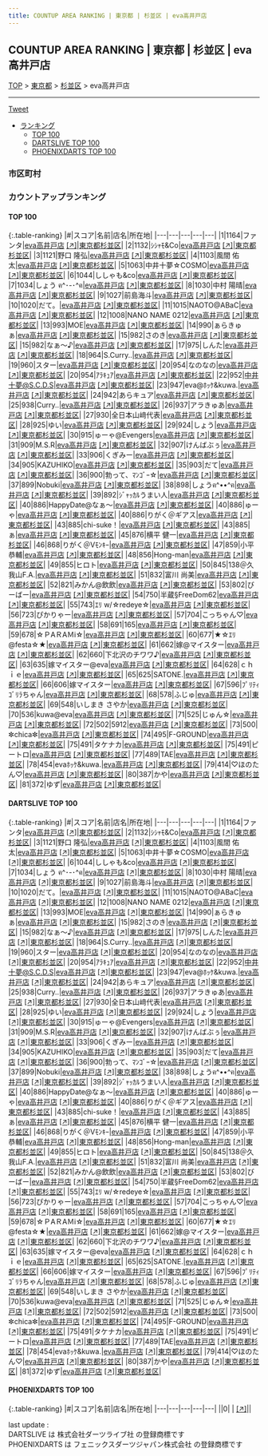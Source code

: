 ```yaml
---
title: COUNTUP AREA RANKING | 東京都 | 杉並区 | eva高井戸店
---
```

## COUNTUP AREA RANKING | 東京都 | 杉並区 | eva高井戸店

[TOP](/darts/rank/) > [東京都](/darts/rank/東京都/) > [杉並区](/darts/rank/東京都/杉並区/) > eva高井戸店

___

<a href="https://twitter.com/share?ref_src=twsrc%5Etfw" data-text="COUNTUP AREA RANKING | 東京都杉並区eva高井戸店" class="twitter-share-button" data-hashtags="DARTSLIVE,PHOENIXDARTS,darts,ダーツ" data-show-count="false">Tweet</a>

* [ランキング](#カウントアップランキング)
    * [TOP 100](#top-100)
    * [DARTSLIVE TOP 100](#dartslive-top-100)
    * [PHOENIXDARTS TOP 100](#phoenixdarts-top-100)

### 市区町村

<ul>

</ul>

### カウントアップランキング

#### TOP 100



{:.table-ranking}
|#|スコア|名前|店名|所在地|
|---|---|---|---|---|
|1|1164|<span class="rank-name-dl">ファンタ</span>|<a href="/darts/rank/shops/aac472febca5d5030d9b047a20a7ba1e.html">eva高井戸店</a> <a href="https://search.dartslive.com/jp/shop/aac472febca5d5030d9b047a20a7ba1e">[↗]</a>|<a href="/darts/rank/東京都/杉並区">東京都杉並区</a>|
|2|1132|<span class="rank-name-dl">ｼｼｬﾓ&amp;Co</span>|<a href="/darts/rank/shops/aac472febca5d5030d9b047a20a7ba1e.html">eva高井戸店</a> <a href="https://search.dartslive.com/jp/shop/aac472febca5d5030d9b047a20a7ba1e">[↗]</a>|<a href="/darts/rank/東京都/杉並区">東京都杉並区</a>|
|3|1121|<span class="rank-name-dl">野口 隆弘</span>|<a href="/darts/rank/shops/aac472febca5d5030d9b047a20a7ba1e.html">eva高井戸店</a> <a href="https://search.dartslive.com/jp/shop/aac472febca5d5030d9b047a20a7ba1e">[↗]</a>|<a href="/darts/rank/東京都/杉並区">東京都杉並区</a>|
|4|1103|<span class="rank-name-dl">風間 佑太</span>|<a href="/darts/rank/shops/aac472febca5d5030d9b047a20a7ba1e.html">eva高井戸店</a> <a href="https://search.dartslive.com/jp/shop/aac472febca5d5030d9b047a20a7ba1e">[↗]</a>|<a href="/darts/rank/東京都/杉並区">東京都杉並区</a>|
|5|1063|<span class="rank-name-dl">中井十夢☆COSMO</span>|<a href="/darts/rank/shops/aac472febca5d5030d9b047a20a7ba1e.html">eva高井戸店</a> <a href="https://search.dartslive.com/jp/shop/aac472febca5d5030d9b047a20a7ba1e">[↗]</a>|<a href="/darts/rank/東京都/杉並区">東京都杉並区</a>|
|6|1044|<span class="rank-name-dl">ししゃも&amp;co</span>|<a href="/darts/rank/shops/aac472febca5d5030d9b047a20a7ba1e.html">eva高井戸店</a> <a href="https://search.dartslive.com/jp/shop/aac472febca5d5030d9b047a20a7ba1e">[↗]</a>|<a href="/darts/rank/東京都/杉並区">東京都杉並区</a>|
|7|1034|<span class="rank-name-dl">しょう ฅ^･-･^ฅ</span>|<a href="/darts/rank/shops/aac472febca5d5030d9b047a20a7ba1e.html">eva高井戸店</a> <a href="https://search.dartslive.com/jp/shop/aac472febca5d5030d9b047a20a7ba1e">[↗]</a>|<a href="/darts/rank/東京都/杉並区">東京都杉並区</a>|
|8|1030|<span class="rank-name-dl">中村 陽晴</span>|<a href="/darts/rank/shops/aac472febca5d5030d9b047a20a7ba1e.html">eva高井戸店</a> <a href="https://search.dartslive.com/jp/shop/aac472febca5d5030d9b047a20a7ba1e">[↗]</a>|<a href="/darts/rank/東京都/杉並区">東京都杉並区</a>|
|9|1027|<span class="rank-name-dl">前島海斗</span>|<a href="/darts/rank/shops/aac472febca5d5030d9b047a20a7ba1e.html">eva高井戸店</a> <a href="https://search.dartslive.com/jp/shop/aac472febca5d5030d9b047a20a7ba1e">[↗]</a>|<a href="/darts/rank/東京都/杉並区">東京都杉並区</a>|
|10|1020|<span class="rank-name-dl">だて。</span>|<a href="/darts/rank/shops/aac472febca5d5030d9b047a20a7ba1e.html">eva高井戸店</a> <a href="https://search.dartslive.com/jp/shop/aac472febca5d5030d9b047a20a7ba1e">[↗]</a>|<a href="/darts/rank/東京都/杉並区">東京都杉並区</a>|
|11|1015|<span class="rank-name-dl">NAOTO@ABaC</span>|<a href="/darts/rank/shops/aac472febca5d5030d9b047a20a7ba1e.html">eva高井戸店</a> <a href="https://search.dartslive.com/jp/shop/aac472febca5d5030d9b047a20a7ba1e">[↗]</a>|<a href="/darts/rank/東京都/杉並区">東京都杉並区</a>|
|12|1008|<span class="rank-name-dl">NANO NAME 0212</span>|<a href="/darts/rank/shops/aac472febca5d5030d9b047a20a7ba1e.html">eva高井戸店</a> <a href="https://search.dartslive.com/jp/shop/aac472febca5d5030d9b047a20a7ba1e">[↗]</a>|<a href="/darts/rank/東京都/杉並区">東京都杉並区</a>|
|13|993|<span class="rank-name-dl">MOE</span>|<a href="/darts/rank/shops/aac472febca5d5030d9b047a20a7ba1e.html">eva高井戸店</a> <a href="https://search.dartslive.com/jp/shop/aac472febca5d5030d9b047a20a7ba1e">[↗]</a>|<a href="/darts/rank/東京都/杉並区">東京都杉並区</a>|
|14|990|<span class="rank-name-dl">ぁらきゅぁ</span>|<a href="/darts/rank/shops/aac472febca5d5030d9b047a20a7ba1e.html">eva高井戸店</a> <a href="https://search.dartslive.com/jp/shop/aac472febca5d5030d9b047a20a7ba1e">[↗]</a>|<a href="/darts/rank/東京都/杉並区">東京都杉並区</a>|
|15|982|<span class="rank-name-dl">さのき</span>|<a href="/darts/rank/shops/aac472febca5d5030d9b047a20a7ba1e.html">eva高井戸店</a> <a href="https://search.dartslive.com/jp/shop/aac472febca5d5030d9b047a20a7ba1e">[↗]</a>|<a href="/darts/rank/東京都/杉並区">東京都杉並区</a>|
|15|982|<span class="rank-name-dl">なぁ〜♪</span>|<a href="/darts/rank/shops/aac472febca5d5030d9b047a20a7ba1e.html">eva高井戸店</a> <a href="https://search.dartslive.com/jp/shop/aac472febca5d5030d9b047a20a7ba1e">[↗]</a>|<a href="/darts/rank/東京都/杉並区">東京都杉並区</a>|
|17|975|<span class="rank-name-dl">しんた</span>|<a href="/darts/rank/shops/aac472febca5d5030d9b047a20a7ba1e.html">eva高井戸店</a> <a href="https://search.dartslive.com/jp/shop/aac472febca5d5030d9b047a20a7ba1e">[↗]</a>|<a href="/darts/rank/東京都/杉並区">東京都杉並区</a>|
|18|964|<span class="rank-name-dl">S.Curry..</span>|<a href="/darts/rank/shops/aac472febca5d5030d9b047a20a7ba1e.html">eva高井戸店</a> <a href="https://search.dartslive.com/jp/shop/aac472febca5d5030d9b047a20a7ba1e">[↗]</a>|<a href="/darts/rank/東京都/杉並区">東京都杉並区</a>|
|19|960|<span class="rank-name-dl">スター</span>|<a href="/darts/rank/shops/aac472febca5d5030d9b047a20a7ba1e.html">eva高井戸店</a> <a href="https://search.dartslive.com/jp/shop/aac472febca5d5030d9b047a20a7ba1e">[↗]</a>|<a href="/darts/rank/東京都/杉並区">東京都杉並区</a>|
|20|954|<span class="rank-name-dl">なのなの</span>|<a href="/darts/rank/shops/aac472febca5d5030d9b047a20a7ba1e.html">eva高井戸店</a> <a href="https://search.dartslive.com/jp/shop/aac472febca5d5030d9b047a20a7ba1e">[↗]</a>|<a href="/darts/rank/東京都/杉並区">東京都杉並区</a>|
|20|954|<span class="rank-name-dl">ｱﾗｷｭｱ</span>|<a href="/darts/rank/shops/aac472febca5d5030d9b047a20a7ba1e.html">eva高井戸店</a> <a href="https://search.dartslive.com/jp/shop/aac472febca5d5030d9b047a20a7ba1e">[↗]</a>|<a href="/darts/rank/東京都/杉並区">東京都杉並区</a>|
|22|952|<span class="rank-name-dl">中井十夢@S.C.D.S</span>|<a href="/darts/rank/shops/aac472febca5d5030d9b047a20a7ba1e.html">eva高井戸店</a> <a href="https://search.dartslive.com/jp/shop/aac472febca5d5030d9b047a20a7ba1e">[↗]</a>|<a href="/darts/rank/東京都/杉並区">東京都杉並区</a>|
|23|947|<span class="rank-name-dl">eva@ﾎｯｹ&amp;kuwa.</span>|<a href="/darts/rank/shops/aac472febca5d5030d9b047a20a7ba1e.html">eva高井戸店</a> <a href="https://search.dartslive.com/jp/shop/aac472febca5d5030d9b047a20a7ba1e">[↗]</a>|<a href="/darts/rank/東京都/杉並区">東京都杉並区</a>|
|24|942|<span class="rank-name-dl">あらキュア</span>|<a href="/darts/rank/shops/aac472febca5d5030d9b047a20a7ba1e.html">eva高井戸店</a> <a href="https://search.dartslive.com/jp/shop/aac472febca5d5030d9b047a20a7ba1e">[↗]</a>|<a href="/darts/rank/東京都/杉並区">東京都杉並区</a>|
|25|938|<span class="rank-name-dl">Curry..</span>|<a href="/darts/rank/shops/aac472febca5d5030d9b047a20a7ba1e.html">eva高井戸店</a> <a href="https://search.dartslive.com/jp/shop/aac472febca5d5030d9b047a20a7ba1e">[↗]</a>|<a href="/darts/rank/東京都/杉並区">東京都杉並区</a>|
|26|937|<span class="rank-name-dl">アラきゅあ</span>|<a href="/darts/rank/shops/aac472febca5d5030d9b047a20a7ba1e.html">eva高井戸店</a> <a href="https://search.dartslive.com/jp/shop/aac472febca5d5030d9b047a20a7ba1e">[↗]</a>|<a href="/darts/rank/東京都/杉並区">東京都杉並区</a>|
|27|930|<span class="rank-name-dl">全日本山﨑代表</span>|<a href="/darts/rank/shops/aac472febca5d5030d9b047a20a7ba1e.html">eva高井戸店</a> <a href="https://search.dartslive.com/jp/shop/aac472febca5d5030d9b047a20a7ba1e">[↗]</a>|<a href="/darts/rank/東京都/杉並区">東京都杉並区</a>|
|28|925|<span class="rank-name-dl">ゆい</span>|<a href="/darts/rank/shops/aac472febca5d5030d9b047a20a7ba1e.html">eva高井戸店</a> <a href="https://search.dartslive.com/jp/shop/aac472febca5d5030d9b047a20a7ba1e">[↗]</a>|<a href="/darts/rank/東京都/杉並区">東京都杉並区</a>|
|29|924|<span class="rank-name-dl">しょう</span>|<a href="/darts/rank/shops/aac472febca5d5030d9b047a20a7ba1e.html">eva高井戸店</a> <a href="https://search.dartslive.com/jp/shop/aac472febca5d5030d9b047a20a7ba1e">[↗]</a>|<a href="/darts/rank/東京都/杉並区">東京都杉並区</a>|
|30|915|<span class="rank-name-dl">ゅーゃ@Evengers</span>|<a href="/darts/rank/shops/aac472febca5d5030d9b047a20a7ba1e.html">eva高井戸店</a> <a href="https://search.dartslive.com/jp/shop/aac472febca5d5030d9b047a20a7ba1e">[↗]</a>|<a href="/darts/rank/東京都/杉並区">東京都杉並区</a>|
|31|909|<span class="rank-name-dl">M.S.R</span>|<a href="/darts/rank/shops/aac472febca5d5030d9b047a20a7ba1e.html">eva高井戸店</a> <a href="https://search.dartslive.com/jp/shop/aac472febca5d5030d9b047a20a7ba1e">[↗]</a>|<a href="/darts/rank/東京都/杉並区">東京都杉並区</a>|
|32|907|<span class="rank-name-dl">けんばぶぅ</span>|<a href="/darts/rank/shops/aac472febca5d5030d9b047a20a7ba1e.html">eva高井戸店</a> <a href="https://search.dartslive.com/jp/shop/aac472febca5d5030d9b047a20a7ba1e">[↗]</a>|<a href="/darts/rank/東京都/杉並区">東京都杉並区</a>|
|33|906|<span class="rank-name-dl">くぎみー</span>|<a href="/darts/rank/shops/aac472febca5d5030d9b047a20a7ba1e.html">eva高井戸店</a> <a href="https://search.dartslive.com/jp/shop/aac472febca5d5030d9b047a20a7ba1e">[↗]</a>|<a href="/darts/rank/東京都/杉並区">東京都杉並区</a>|
|34|905|<span class="rank-name-dl">KAZUHIKO</span>|<a href="/darts/rank/shops/aac472febca5d5030d9b047a20a7ba1e.html">eva高井戸店</a> <a href="https://search.dartslive.com/jp/shop/aac472febca5d5030d9b047a20a7ba1e">[↗]</a>|<a href="/darts/rank/東京都/杉並区">東京都杉並区</a>|
|35|903|<span class="rank-name-dl">だて</span>|<a href="/darts/rank/shops/aac472febca5d5030d9b047a20a7ba1e.html">eva高井戸店</a> <a href="https://search.dartslive.com/jp/shop/aac472febca5d5030d9b047a20a7ba1e">[↗]</a>|<a href="/darts/rank/東京都/杉並区">東京都杉並区</a>|
|36|900|<span class="rank-name-dl">勃って、ﾏﾝｺﾞｰ☆</span>|<a href="/darts/rank/shops/aac472febca5d5030d9b047a20a7ba1e.html">eva高井戸店</a> <a href="https://search.dartslive.com/jp/shop/aac472febca5d5030d9b047a20a7ba1e">[↗]</a>|<a href="/darts/rank/東京都/杉並区">東京都杉並区</a>|
|37|899|<span class="rank-name-dl">Nobuki</span>|<a href="/darts/rank/shops/aac472febca5d5030d9b047a20a7ba1e.html">eva高井戸店</a> <a href="https://search.dartslive.com/jp/shop/aac472febca5d5030d9b047a20a7ba1e">[↗]</a>|<a href="/darts/rank/東京都/杉並区">東京都杉並区</a>|
|38|898|<span class="rank-name-dl">しょうฅ^••^ฅ</span>|<a href="/darts/rank/shops/aac472febca5d5030d9b047a20a7ba1e.html">eva高井戸店</a> <a href="https://search.dartslive.com/jp/shop/aac472febca5d5030d9b047a20a7ba1e">[↗]</a>|<a href="/darts/rank/東京都/杉並区">東京都杉並区</a>|
|39|892|<span class="rank-name-dl">ｼﾞｬｯｶﾙうまい人</span>|<a href="/darts/rank/shops/aac472febca5d5030d9b047a20a7ba1e.html">eva高井戸店</a> <a href="https://search.dartslive.com/jp/shop/aac472febca5d5030d9b047a20a7ba1e">[↗]</a>|<a href="/darts/rank/東京都/杉並区">東京都杉並区</a>|
|40|886|<span class="rank-name-dl">HappyDate@なぁ〜</span>|<a href="/darts/rank/shops/aac472febca5d5030d9b047a20a7ba1e.html">eva高井戸店</a> <a href="https://search.dartslive.com/jp/shop/aac472febca5d5030d9b047a20a7ba1e">[↗]</a>|<a href="/darts/rank/東京都/杉並区">東京都杉並区</a>|
|40|886|<span class="rank-name-dl">ゅーゃ</span>|<a href="/darts/rank/shops/aac472febca5d5030d9b047a20a7ba1e.html">eva高井戸店</a> <a href="https://search.dartslive.com/jp/shop/aac472febca5d5030d9b047a20a7ba1e">[↗]</a>|<a href="/darts/rank/東京都/杉並区">東京都杉並区</a>|
|40|886|<span class="rank-name-dl">りがく＠ギアス</span>|<a href="/darts/rank/shops/aac472febca5d5030d9b047a20a7ba1e.html">eva高井戸店</a> <a href="https://search.dartslive.com/jp/shop/aac472febca5d5030d9b047a20a7ba1e">[↗]</a>|<a href="/darts/rank/東京都/杉並区">東京都杉並区</a>|
|43|885|<span class="rank-name-dl">chi-suke！</span>|<a href="/darts/rank/shops/aac472febca5d5030d9b047a20a7ba1e.html">eva高井戸店</a> <a href="https://search.dartslive.com/jp/shop/aac472febca5d5030d9b047a20a7ba1e">[↗]</a>|<a href="/darts/rank/東京都/杉並区">東京都杉並区</a>|
|43|885|<span class="rank-name-dl">ぁ</span>|<a href="/darts/rank/shops/aac472febca5d5030d9b047a20a7ba1e.html">eva高井戸店</a> <a href="https://search.dartslive.com/jp/shop/aac472febca5d5030d9b047a20a7ba1e">[↗]</a>|<a href="/darts/rank/東京都/杉並区">東京都杉並区</a>|
|45|876|<span class="rank-name-dl">横平 健一</span>|<a href="/darts/rank/shops/aac472febca5d5030d9b047a20a7ba1e.html">eva高井戸店</a> <a href="https://search.dartslive.com/jp/shop/aac472febca5d5030d9b047a20a7ba1e">[↗]</a>|<a href="/darts/rank/東京都/杉並区">東京都杉並区</a>|
|46|868|<span class="rank-name-dl">りがく＠Vﾓﾝｷｰ</span>|<a href="/darts/rank/shops/aac472febca5d5030d9b047a20a7ba1e.html">eva高井戸店</a> <a href="https://search.dartslive.com/jp/shop/aac472febca5d5030d9b047a20a7ba1e">[↗]</a>|<a href="/darts/rank/東京都/杉並区">東京都杉並区</a>|
|47|859|<span class="rank-name-dl">小平 恭輔</span>|<a href="/darts/rank/shops/aac472febca5d5030d9b047a20a7ba1e.html">eva高井戸店</a> <a href="https://search.dartslive.com/jp/shop/aac472febca5d5030d9b047a20a7ba1e">[↗]</a>|<a href="/darts/rank/東京都/杉並区">東京都杉並区</a>|
|48|856|<span class="rank-name-dl">Hong-man</span>|<a href="/darts/rank/shops/aac472febca5d5030d9b047a20a7ba1e.html">eva高井戸店</a> <a href="https://search.dartslive.com/jp/shop/aac472febca5d5030d9b047a20a7ba1e">[↗]</a>|<a href="/darts/rank/東京都/杉並区">東京都杉並区</a>|
|49|855|<span class="rank-name-dl">ヒロト</span>|<a href="/darts/rank/shops/aac472febca5d5030d9b047a20a7ba1e.html">eva高井戸店</a> <a href="https://search.dartslive.com/jp/shop/aac472febca5d5030d9b047a20a7ba1e">[↗]</a>|<a href="/darts/rank/東京都/杉並区">東京都杉並区</a>|
|50|845|<span class="rank-name-dl">138＠久我山F.A.</span>|<a href="/darts/rank/shops/aac472febca5d5030d9b047a20a7ba1e.html">eva高井戸店</a> <a href="https://search.dartslive.com/jp/shop/aac472febca5d5030d9b047a20a7ba1e">[↗]</a>|<a href="/darts/rank/東京都/杉並区">東京都杉並区</a>|
|51|832|<span class="rank-name-dl">富川 尚美</span>|<a href="/darts/rank/shops/aac472febca5d5030d9b047a20a7ba1e.html">eva高井戸店</a> <a href="https://search.dartslive.com/jp/shop/aac472febca5d5030d9b047a20a7ba1e">[↗]</a>|<a href="/darts/rank/東京都/杉並区">東京都杉並区</a>|
|52|821|<span class="rank-name-dl">みかん@飲飲</span>|<a href="/darts/rank/shops/aac472febca5d5030d9b047a20a7ba1e.html">eva高井戸店</a> <a href="https://search.dartslive.com/jp/shop/aac472febca5d5030d9b047a20a7ba1e">[↗]</a>|<a href="/darts/rank/東京都/杉並区">東京都杉並区</a>|
|53|802|<span class="rank-name-dl">びーばー</span>|<a href="/darts/rank/shops/aac472febca5d5030d9b047a20a7ba1e.html">eva高井戸店</a> <a href="https://search.dartslive.com/jp/shop/aac472febca5d5030d9b047a20a7ba1e">[↗]</a>|<a href="/darts/rank/東京都/杉並区">東京都杉並区</a>|
|54|750|<span class="rank-name-dl">半蔵§FreeDom62</span>|<a href="/darts/rank/shops/aac472febca5d5030d9b047a20a7ba1e.html">eva高井戸店</a> <a href="https://search.dartslive.com/jp/shop/aac472febca5d5030d9b047a20a7ba1e">[↗]</a>|<a href="/darts/rank/東京都/杉並区">東京都杉並区</a>|
|55|743|<span class="rank-name-dl">ｴﾘ w/☆redeye☆</span>|<a href="/darts/rank/shops/aac472febca5d5030d9b047a20a7ba1e.html">eva高井戸店</a> <a href="https://search.dartslive.com/jp/shop/aac472febca5d5030d9b047a20a7ba1e">[↗]</a>|<a href="/darts/rank/東京都/杉並区">東京都杉並区</a>|
|56|723|<span class="rank-name-dl">ぴかりゃー</span>|<a href="/darts/rank/shops/aac472febca5d5030d9b047a20a7ba1e.html">eva高井戸店</a> <a href="https://search.dartslive.com/jp/shop/aac472febca5d5030d9b047a20a7ba1e">[↗]</a>|<a href="/darts/rank/東京都/杉並区">東京都杉並区</a>|
|57|704|<span class="rank-name-dl">こっちゃん♡</span>|<a href="/darts/rank/shops/aac472febca5d5030d9b047a20a7ba1e.html">eva高井戸店</a> <a href="https://search.dartslive.com/jp/shop/aac472febca5d5030d9b047a20a7ba1e">[↗]</a>|<a href="/darts/rank/東京都/杉並区">東京都杉並区</a>|
|58|691|<span class="rank-name-dl">165</span>|<a href="/darts/rank/shops/aac472febca5d5030d9b047a20a7ba1e.html">eva高井戸店</a> <a href="https://search.dartslive.com/jp/shop/aac472febca5d5030d9b047a20a7ba1e">[↗]</a>|<a href="/darts/rank/東京都/杉並区">東京都杉並区</a>|
|59|678|<span class="rank-name-dl">☆ＰAＲAＭi☆</span>|<a href="/darts/rank/shops/aac472febca5d5030d9b047a20a7ba1e.html">eva高井戸店</a> <a href="https://search.dartslive.com/jp/shop/aac472febca5d5030d9b047a20a7ba1e">[↗]</a>|<a href="/darts/rank/東京都/杉並区">東京都杉並区</a>|
|60|677|<span class="rank-name-dl">★☆ｴﾘ@festa☆★</span>|<a href="/darts/rank/shops/aac472febca5d5030d9b047a20a7ba1e.html">eva高井戸店</a> <a href="https://search.dartslive.com/jp/shop/aac472febca5d5030d9b047a20a7ba1e">[↗]</a>|<a href="/darts/rank/東京都/杉並区">東京都杉並区</a>|
|61|662|<span class="rank-name-dl">嫁@マイスター</span>|<a href="/darts/rank/shops/aac472febca5d5030d9b047a20a7ba1e.html">eva高井戸店</a> <a href="https://search.dartslive.com/jp/shop/aac472febca5d5030d9b047a20a7ba1e">[↗]</a>|<a href="/darts/rank/東京都/杉並区">東京都杉並区</a>|
|62|660|<span class="rank-name-dl">下北沢のチワワ♪</span>|<a href="/darts/rank/shops/aac472febca5d5030d9b047a20a7ba1e.html">eva高井戸店</a> <a href="https://search.dartslive.com/jp/shop/aac472febca5d5030d9b047a20a7ba1e">[↗]</a>|<a href="/darts/rank/東京都/杉並区">東京都杉並区</a>|
|63|635|<span class="rank-name-dl">嫁マイスター@eva</span>|<a href="/darts/rank/shops/aac472febca5d5030d9b047a20a7ba1e.html">eva高井戸店</a> <a href="https://search.dartslive.com/jp/shop/aac472febca5d5030d9b047a20a7ba1e">[↗]</a>|<a href="/darts/rank/東京都/杉並区">東京都杉並区</a>|
|64|628|<span class="rank-name-dl">ｃｈｉｅ</span>|<a href="/darts/rank/shops/aac472febca5d5030d9b047a20a7ba1e.html">eva高井戸店</a> <a href="https://search.dartslive.com/jp/shop/aac472febca5d5030d9b047a20a7ba1e">[↗]</a>|<a href="/darts/rank/東京都/杉並区">東京都杉並区</a>|
|65|625|<span class="rank-name-dl">SATONE.</span>|<a href="/darts/rank/shops/aac472febca5d5030d9b047a20a7ba1e.html">eva高井戸店</a> <a href="https://search.dartslive.com/jp/shop/aac472febca5d5030d9b047a20a7ba1e">[↗]</a>|<a href="/darts/rank/東京都/杉並区">東京都杉並区</a>|
|66|606|<span class="rank-name-dl">嫁マイスター</span>|<a href="/darts/rank/shops/aac472febca5d5030d9b047a20a7ba1e.html">eva高井戸店</a> <a href="https://search.dartslive.com/jp/shop/aac472febca5d5030d9b047a20a7ba1e">[↗]</a>|<a href="/darts/rank/東京都/杉並区">東京都杉並区</a>|
|67|596|<span class="rank-name-dl">ﾌﾟﾘﾃｨｺﾞﾘﾗちゃん</span>|<a href="/darts/rank/shops/aac472febca5d5030d9b047a20a7ba1e.html">eva高井戸店</a> <a href="https://search.dartslive.com/jp/shop/aac472febca5d5030d9b047a20a7ba1e">[↗]</a>|<a href="/darts/rank/東京都/杉並区">東京都杉並区</a>|
|68|578|<span class="rank-name-dl">ふじゅ</span>|<a href="/darts/rank/shops/aac472febca5d5030d9b047a20a7ba1e.html">eva高井戸店</a> <a href="https://search.dartslive.com/jp/shop/aac472febca5d5030d9b047a20a7ba1e">[↗]</a>|<a href="/darts/rank/東京都/杉並区">東京都杉並区</a>|
|69|548|<span class="rank-name-dl">いしまき さやか</span>|<a href="/darts/rank/shops/aac472febca5d5030d9b047a20a7ba1e.html">eva高井戸店</a> <a href="https://search.dartslive.com/jp/shop/aac472febca5d5030d9b047a20a7ba1e">[↗]</a>|<a href="/darts/rank/東京都/杉並区">東京都杉並区</a>|
|70|536|<span class="rank-name-dl">kuwa@eva</span>|<a href="/darts/rank/shops/aac472febca5d5030d9b047a20a7ba1e.html">eva高井戸店</a> <a href="https://search.dartslive.com/jp/shop/aac472febca5d5030d9b047a20a7ba1e">[↗]</a>|<a href="/darts/rank/東京都/杉並区">東京都杉並区</a>|
|71|525|<span class="rank-name-dl">じゅん☆</span>|<a href="/darts/rank/shops/aac472febca5d5030d9b047a20a7ba1e.html">eva高井戸店</a> <a href="https://search.dartslive.com/jp/shop/aac472febca5d5030d9b047a20a7ba1e">[↗]</a>|<a href="/darts/rank/東京都/杉並区">東京都杉並区</a>|
|72|502|<span class="rank-name-dl">5912</span>|<a href="/darts/rank/shops/aac472febca5d5030d9b047a20a7ba1e.html">eva高井戸店</a> <a href="https://search.dartslive.com/jp/shop/aac472febca5d5030d9b047a20a7ba1e">[↗]</a>|<a href="/darts/rank/東京都/杉並区">東京都杉並区</a>|
|73|500|<span class="rank-name-dl">✼chica✼</span>|<a href="/darts/rank/shops/aac472febca5d5030d9b047a20a7ba1e.html">eva高井戸店</a> <a href="https://search.dartslive.com/jp/shop/aac472febca5d5030d9b047a20a7ba1e">[↗]</a>|<a href="/darts/rank/東京都/杉並区">東京都杉並区</a>|
|74|495|<span class="rank-name-dl">F-GROUND</span>|<a href="/darts/rank/shops/aac472febca5d5030d9b047a20a7ba1e.html">eva高井戸店</a> <a href="https://search.dartslive.com/jp/shop/aac472febca5d5030d9b047a20a7ba1e">[↗]</a>|<a href="/darts/rank/東京都/杉並区">東京都杉並区</a>|
|75|491|<span class="rank-name-dl">タケナカ</span>|<a href="/darts/rank/shops/aac472febca5d5030d9b047a20a7ba1e.html">eva高井戸店</a> <a href="https://search.dartslive.com/jp/shop/aac472febca5d5030d9b047a20a7ba1e">[↗]</a>|<a href="/darts/rank/東京都/杉並区">東京都杉並区</a>|
|75|491|<span class="rank-name-dl">ピートロ</span>|<a href="/darts/rank/shops/aac472febca5d5030d9b047a20a7ba1e.html">eva高井戸店</a> <a href="https://search.dartslive.com/jp/shop/aac472febca5d5030d9b047a20a7ba1e">[↗]</a>|<a href="/darts/rank/東京都/杉並区">東京都杉並区</a>|
|77|489|<span class="rank-name-dl">TAE</span>|<a href="/darts/rank/shops/aac472febca5d5030d9b047a20a7ba1e.html">eva高井戸店</a> <a href="https://search.dartslive.com/jp/shop/aac472febca5d5030d9b047a20a7ba1e">[↗]</a>|<a href="/darts/rank/東京都/杉並区">東京都杉並区</a>|
|78|454|<span class="rank-name-dl">evaﾎｯｹ&amp;kuwa.</span>|<a href="/darts/rank/shops/aac472febca5d5030d9b047a20a7ba1e.html">eva高井戸店</a> <a href="https://search.dartslive.com/jp/shop/aac472febca5d5030d9b047a20a7ba1e">[↗]</a>|<a href="/darts/rank/東京都/杉並区">東京都杉並区</a>|
|79|414|<span class="rank-name-dl">♡ほのたん♡</span>|<a href="/darts/rank/shops/aac472febca5d5030d9b047a20a7ba1e.html">eva高井戸店</a> <a href="https://search.dartslive.com/jp/shop/aac472febca5d5030d9b047a20a7ba1e">[↗]</a>|<a href="/darts/rank/東京都/杉並区">東京都杉並区</a>|
|80|387|<span class="rank-name-dl">かや</span>|<a href="/darts/rank/shops/aac472febca5d5030d9b047a20a7ba1e.html">eva高井戸店</a> <a href="https://search.dartslive.com/jp/shop/aac472febca5d5030d9b047a20a7ba1e">[↗]</a>|<a href="/darts/rank/東京都/杉並区">東京都杉並区</a>|
|81|372|<span class="rank-name-dl">ゆず</span>|<a href="/darts/rank/shops/aac472febca5d5030d9b047a20a7ba1e.html">eva高井戸店</a> <a href="https://search.dartslive.com/jp/shop/aac472febca5d5030d9b047a20a7ba1e">[↗]</a>|<a href="/darts/rank/東京都/杉並区">東京都杉並区</a>|


#### DARTSLIVE TOP 100



{:.table-ranking}
|#|スコア|名前|店名|所在地|
|---|---|---|---|---|
|1|1164|<span class="rank-name-dl">ファンタ</span>|<a href="/darts/rank/shops/aac472febca5d5030d9b047a20a7ba1e.html">eva高井戸店</a> <a href="https://search.dartslive.com/jp/shop/aac472febca5d5030d9b047a20a7ba1e">[↗]</a>|<a href="/darts/rank/東京都/杉並区">東京都杉並区</a>|
|2|1132|<span class="rank-name-dl">ｼｼｬﾓ&amp;Co</span>|<a href="/darts/rank/shops/aac472febca5d5030d9b047a20a7ba1e.html">eva高井戸店</a> <a href="https://search.dartslive.com/jp/shop/aac472febca5d5030d9b047a20a7ba1e">[↗]</a>|<a href="/darts/rank/東京都/杉並区">東京都杉並区</a>|
|3|1121|<span class="rank-name-dl">野口 隆弘</span>|<a href="/darts/rank/shops/aac472febca5d5030d9b047a20a7ba1e.html">eva高井戸店</a> <a href="https://search.dartslive.com/jp/shop/aac472febca5d5030d9b047a20a7ba1e">[↗]</a>|<a href="/darts/rank/東京都/杉並区">東京都杉並区</a>|
|4|1103|<span class="rank-name-dl">風間 佑太</span>|<a href="/darts/rank/shops/aac472febca5d5030d9b047a20a7ba1e.html">eva高井戸店</a> <a href="https://search.dartslive.com/jp/shop/aac472febca5d5030d9b047a20a7ba1e">[↗]</a>|<a href="/darts/rank/東京都/杉並区">東京都杉並区</a>|
|5|1063|<span class="rank-name-dl">中井十夢☆COSMO</span>|<a href="/darts/rank/shops/aac472febca5d5030d9b047a20a7ba1e.html">eva高井戸店</a> <a href="https://search.dartslive.com/jp/shop/aac472febca5d5030d9b047a20a7ba1e">[↗]</a>|<a href="/darts/rank/東京都/杉並区">東京都杉並区</a>|
|6|1044|<span class="rank-name-dl">ししゃも&amp;co</span>|<a href="/darts/rank/shops/aac472febca5d5030d9b047a20a7ba1e.html">eva高井戸店</a> <a href="https://search.dartslive.com/jp/shop/aac472febca5d5030d9b047a20a7ba1e">[↗]</a>|<a href="/darts/rank/東京都/杉並区">東京都杉並区</a>|
|7|1034|<span class="rank-name-dl">しょう ฅ^･-･^ฅ</span>|<a href="/darts/rank/shops/aac472febca5d5030d9b047a20a7ba1e.html">eva高井戸店</a> <a href="https://search.dartslive.com/jp/shop/aac472febca5d5030d9b047a20a7ba1e">[↗]</a>|<a href="/darts/rank/東京都/杉並区">東京都杉並区</a>|
|8|1030|<span class="rank-name-dl">中村 陽晴</span>|<a href="/darts/rank/shops/aac472febca5d5030d9b047a20a7ba1e.html">eva高井戸店</a> <a href="https://search.dartslive.com/jp/shop/aac472febca5d5030d9b047a20a7ba1e">[↗]</a>|<a href="/darts/rank/東京都/杉並区">東京都杉並区</a>|
|9|1027|<span class="rank-name-dl">前島海斗</span>|<a href="/darts/rank/shops/aac472febca5d5030d9b047a20a7ba1e.html">eva高井戸店</a> <a href="https://search.dartslive.com/jp/shop/aac472febca5d5030d9b047a20a7ba1e">[↗]</a>|<a href="/darts/rank/東京都/杉並区">東京都杉並区</a>|
|10|1020|<span class="rank-name-dl">だて。</span>|<a href="/darts/rank/shops/aac472febca5d5030d9b047a20a7ba1e.html">eva高井戸店</a> <a href="https://search.dartslive.com/jp/shop/aac472febca5d5030d9b047a20a7ba1e">[↗]</a>|<a href="/darts/rank/東京都/杉並区">東京都杉並区</a>|
|11|1015|<span class="rank-name-dl">NAOTO@ABaC</span>|<a href="/darts/rank/shops/aac472febca5d5030d9b047a20a7ba1e.html">eva高井戸店</a> <a href="https://search.dartslive.com/jp/shop/aac472febca5d5030d9b047a20a7ba1e">[↗]</a>|<a href="/darts/rank/東京都/杉並区">東京都杉並区</a>|
|12|1008|<span class="rank-name-dl">NANO NAME 0212</span>|<a href="/darts/rank/shops/aac472febca5d5030d9b047a20a7ba1e.html">eva高井戸店</a> <a href="https://search.dartslive.com/jp/shop/aac472febca5d5030d9b047a20a7ba1e">[↗]</a>|<a href="/darts/rank/東京都/杉並区">東京都杉並区</a>|
|13|993|<span class="rank-name-dl">MOE</span>|<a href="/darts/rank/shops/aac472febca5d5030d9b047a20a7ba1e.html">eva高井戸店</a> <a href="https://search.dartslive.com/jp/shop/aac472febca5d5030d9b047a20a7ba1e">[↗]</a>|<a href="/darts/rank/東京都/杉並区">東京都杉並区</a>|
|14|990|<span class="rank-name-dl">ぁらきゅぁ</span>|<a href="/darts/rank/shops/aac472febca5d5030d9b047a20a7ba1e.html">eva高井戸店</a> <a href="https://search.dartslive.com/jp/shop/aac472febca5d5030d9b047a20a7ba1e">[↗]</a>|<a href="/darts/rank/東京都/杉並区">東京都杉並区</a>|
|15|982|<span class="rank-name-dl">さのき</span>|<a href="/darts/rank/shops/aac472febca5d5030d9b047a20a7ba1e.html">eva高井戸店</a> <a href="https://search.dartslive.com/jp/shop/aac472febca5d5030d9b047a20a7ba1e">[↗]</a>|<a href="/darts/rank/東京都/杉並区">東京都杉並区</a>|
|15|982|<span class="rank-name-dl">なぁ〜♪</span>|<a href="/darts/rank/shops/aac472febca5d5030d9b047a20a7ba1e.html">eva高井戸店</a> <a href="https://search.dartslive.com/jp/shop/aac472febca5d5030d9b047a20a7ba1e">[↗]</a>|<a href="/darts/rank/東京都/杉並区">東京都杉並区</a>|
|17|975|<span class="rank-name-dl">しんた</span>|<a href="/darts/rank/shops/aac472febca5d5030d9b047a20a7ba1e.html">eva高井戸店</a> <a href="https://search.dartslive.com/jp/shop/aac472febca5d5030d9b047a20a7ba1e">[↗]</a>|<a href="/darts/rank/東京都/杉並区">東京都杉並区</a>|
|18|964|<span class="rank-name-dl">S.Curry..</span>|<a href="/darts/rank/shops/aac472febca5d5030d9b047a20a7ba1e.html">eva高井戸店</a> <a href="https://search.dartslive.com/jp/shop/aac472febca5d5030d9b047a20a7ba1e">[↗]</a>|<a href="/darts/rank/東京都/杉並区">東京都杉並区</a>|
|19|960|<span class="rank-name-dl">スター</span>|<a href="/darts/rank/shops/aac472febca5d5030d9b047a20a7ba1e.html">eva高井戸店</a> <a href="https://search.dartslive.com/jp/shop/aac472febca5d5030d9b047a20a7ba1e">[↗]</a>|<a href="/darts/rank/東京都/杉並区">東京都杉並区</a>|
|20|954|<span class="rank-name-dl">なのなの</span>|<a href="/darts/rank/shops/aac472febca5d5030d9b047a20a7ba1e.html">eva高井戸店</a> <a href="https://search.dartslive.com/jp/shop/aac472febca5d5030d9b047a20a7ba1e">[↗]</a>|<a href="/darts/rank/東京都/杉並区">東京都杉並区</a>|
|20|954|<span class="rank-name-dl">ｱﾗｷｭｱ</span>|<a href="/darts/rank/shops/aac472febca5d5030d9b047a20a7ba1e.html">eva高井戸店</a> <a href="https://search.dartslive.com/jp/shop/aac472febca5d5030d9b047a20a7ba1e">[↗]</a>|<a href="/darts/rank/東京都/杉並区">東京都杉並区</a>|
|22|952|<span class="rank-name-dl">中井十夢@S.C.D.S</span>|<a href="/darts/rank/shops/aac472febca5d5030d9b047a20a7ba1e.html">eva高井戸店</a> <a href="https://search.dartslive.com/jp/shop/aac472febca5d5030d9b047a20a7ba1e">[↗]</a>|<a href="/darts/rank/東京都/杉並区">東京都杉並区</a>|
|23|947|<span class="rank-name-dl">eva@ﾎｯｹ&amp;kuwa.</span>|<a href="/darts/rank/shops/aac472febca5d5030d9b047a20a7ba1e.html">eva高井戸店</a> <a href="https://search.dartslive.com/jp/shop/aac472febca5d5030d9b047a20a7ba1e">[↗]</a>|<a href="/darts/rank/東京都/杉並区">東京都杉並区</a>|
|24|942|<span class="rank-name-dl">あらキュア</span>|<a href="/darts/rank/shops/aac472febca5d5030d9b047a20a7ba1e.html">eva高井戸店</a> <a href="https://search.dartslive.com/jp/shop/aac472febca5d5030d9b047a20a7ba1e">[↗]</a>|<a href="/darts/rank/東京都/杉並区">東京都杉並区</a>|
|25|938|<span class="rank-name-dl">Curry..</span>|<a href="/darts/rank/shops/aac472febca5d5030d9b047a20a7ba1e.html">eva高井戸店</a> <a href="https://search.dartslive.com/jp/shop/aac472febca5d5030d9b047a20a7ba1e">[↗]</a>|<a href="/darts/rank/東京都/杉並区">東京都杉並区</a>|
|26|937|<span class="rank-name-dl">アラきゅあ</span>|<a href="/darts/rank/shops/aac472febca5d5030d9b047a20a7ba1e.html">eva高井戸店</a> <a href="https://search.dartslive.com/jp/shop/aac472febca5d5030d9b047a20a7ba1e">[↗]</a>|<a href="/darts/rank/東京都/杉並区">東京都杉並区</a>|
|27|930|<span class="rank-name-dl">全日本山﨑代表</span>|<a href="/darts/rank/shops/aac472febca5d5030d9b047a20a7ba1e.html">eva高井戸店</a> <a href="https://search.dartslive.com/jp/shop/aac472febca5d5030d9b047a20a7ba1e">[↗]</a>|<a href="/darts/rank/東京都/杉並区">東京都杉並区</a>|
|28|925|<span class="rank-name-dl">ゆい</span>|<a href="/darts/rank/shops/aac472febca5d5030d9b047a20a7ba1e.html">eva高井戸店</a> <a href="https://search.dartslive.com/jp/shop/aac472febca5d5030d9b047a20a7ba1e">[↗]</a>|<a href="/darts/rank/東京都/杉並区">東京都杉並区</a>|
|29|924|<span class="rank-name-dl">しょう</span>|<a href="/darts/rank/shops/aac472febca5d5030d9b047a20a7ba1e.html">eva高井戸店</a> <a href="https://search.dartslive.com/jp/shop/aac472febca5d5030d9b047a20a7ba1e">[↗]</a>|<a href="/darts/rank/東京都/杉並区">東京都杉並区</a>|
|30|915|<span class="rank-name-dl">ゅーゃ@Evengers</span>|<a href="/darts/rank/shops/aac472febca5d5030d9b047a20a7ba1e.html">eva高井戸店</a> <a href="https://search.dartslive.com/jp/shop/aac472febca5d5030d9b047a20a7ba1e">[↗]</a>|<a href="/darts/rank/東京都/杉並区">東京都杉並区</a>|
|31|909|<span class="rank-name-dl">M.S.R</span>|<a href="/darts/rank/shops/aac472febca5d5030d9b047a20a7ba1e.html">eva高井戸店</a> <a href="https://search.dartslive.com/jp/shop/aac472febca5d5030d9b047a20a7ba1e">[↗]</a>|<a href="/darts/rank/東京都/杉並区">東京都杉並区</a>|
|32|907|<span class="rank-name-dl">けんばぶぅ</span>|<a href="/darts/rank/shops/aac472febca5d5030d9b047a20a7ba1e.html">eva高井戸店</a> <a href="https://search.dartslive.com/jp/shop/aac472febca5d5030d9b047a20a7ba1e">[↗]</a>|<a href="/darts/rank/東京都/杉並区">東京都杉並区</a>|
|33|906|<span class="rank-name-dl">くぎみー</span>|<a href="/darts/rank/shops/aac472febca5d5030d9b047a20a7ba1e.html">eva高井戸店</a> <a href="https://search.dartslive.com/jp/shop/aac472febca5d5030d9b047a20a7ba1e">[↗]</a>|<a href="/darts/rank/東京都/杉並区">東京都杉並区</a>|
|34|905|<span class="rank-name-dl">KAZUHIKO</span>|<a href="/darts/rank/shops/aac472febca5d5030d9b047a20a7ba1e.html">eva高井戸店</a> <a href="https://search.dartslive.com/jp/shop/aac472febca5d5030d9b047a20a7ba1e">[↗]</a>|<a href="/darts/rank/東京都/杉並区">東京都杉並区</a>|
|35|903|<span class="rank-name-dl">だて</span>|<a href="/darts/rank/shops/aac472febca5d5030d9b047a20a7ba1e.html">eva高井戸店</a> <a href="https://search.dartslive.com/jp/shop/aac472febca5d5030d9b047a20a7ba1e">[↗]</a>|<a href="/darts/rank/東京都/杉並区">東京都杉並区</a>|
|36|900|<span class="rank-name-dl">勃って、ﾏﾝｺﾞｰ☆</span>|<a href="/darts/rank/shops/aac472febca5d5030d9b047a20a7ba1e.html">eva高井戸店</a> <a href="https://search.dartslive.com/jp/shop/aac472febca5d5030d9b047a20a7ba1e">[↗]</a>|<a href="/darts/rank/東京都/杉並区">東京都杉並区</a>|
|37|899|<span class="rank-name-dl">Nobuki</span>|<a href="/darts/rank/shops/aac472febca5d5030d9b047a20a7ba1e.html">eva高井戸店</a> <a href="https://search.dartslive.com/jp/shop/aac472febca5d5030d9b047a20a7ba1e">[↗]</a>|<a href="/darts/rank/東京都/杉並区">東京都杉並区</a>|
|38|898|<span class="rank-name-dl">しょうฅ^••^ฅ</span>|<a href="/darts/rank/shops/aac472febca5d5030d9b047a20a7ba1e.html">eva高井戸店</a> <a href="https://search.dartslive.com/jp/shop/aac472febca5d5030d9b047a20a7ba1e">[↗]</a>|<a href="/darts/rank/東京都/杉並区">東京都杉並区</a>|
|39|892|<span class="rank-name-dl">ｼﾞｬｯｶﾙうまい人</span>|<a href="/darts/rank/shops/aac472febca5d5030d9b047a20a7ba1e.html">eva高井戸店</a> <a href="https://search.dartslive.com/jp/shop/aac472febca5d5030d9b047a20a7ba1e">[↗]</a>|<a href="/darts/rank/東京都/杉並区">東京都杉並区</a>|
|40|886|<span class="rank-name-dl">HappyDate@なぁ〜</span>|<a href="/darts/rank/shops/aac472febca5d5030d9b047a20a7ba1e.html">eva高井戸店</a> <a href="https://search.dartslive.com/jp/shop/aac472febca5d5030d9b047a20a7ba1e">[↗]</a>|<a href="/darts/rank/東京都/杉並区">東京都杉並区</a>|
|40|886|<span class="rank-name-dl">ゅーゃ</span>|<a href="/darts/rank/shops/aac472febca5d5030d9b047a20a7ba1e.html">eva高井戸店</a> <a href="https://search.dartslive.com/jp/shop/aac472febca5d5030d9b047a20a7ba1e">[↗]</a>|<a href="/darts/rank/東京都/杉並区">東京都杉並区</a>|
|40|886|<span class="rank-name-dl">りがく＠ギアス</span>|<a href="/darts/rank/shops/aac472febca5d5030d9b047a20a7ba1e.html">eva高井戸店</a> <a href="https://search.dartslive.com/jp/shop/aac472febca5d5030d9b047a20a7ba1e">[↗]</a>|<a href="/darts/rank/東京都/杉並区">東京都杉並区</a>|
|43|885|<span class="rank-name-dl">chi-suke！</span>|<a href="/darts/rank/shops/aac472febca5d5030d9b047a20a7ba1e.html">eva高井戸店</a> <a href="https://search.dartslive.com/jp/shop/aac472febca5d5030d9b047a20a7ba1e">[↗]</a>|<a href="/darts/rank/東京都/杉並区">東京都杉並区</a>|
|43|885|<span class="rank-name-dl">ぁ</span>|<a href="/darts/rank/shops/aac472febca5d5030d9b047a20a7ba1e.html">eva高井戸店</a> <a href="https://search.dartslive.com/jp/shop/aac472febca5d5030d9b047a20a7ba1e">[↗]</a>|<a href="/darts/rank/東京都/杉並区">東京都杉並区</a>|
|45|876|<span class="rank-name-dl">横平 健一</span>|<a href="/darts/rank/shops/aac472febca5d5030d9b047a20a7ba1e.html">eva高井戸店</a> <a href="https://search.dartslive.com/jp/shop/aac472febca5d5030d9b047a20a7ba1e">[↗]</a>|<a href="/darts/rank/東京都/杉並区">東京都杉並区</a>|
|46|868|<span class="rank-name-dl">りがく＠Vﾓﾝｷｰ</span>|<a href="/darts/rank/shops/aac472febca5d5030d9b047a20a7ba1e.html">eva高井戸店</a> <a href="https://search.dartslive.com/jp/shop/aac472febca5d5030d9b047a20a7ba1e">[↗]</a>|<a href="/darts/rank/東京都/杉並区">東京都杉並区</a>|
|47|859|<span class="rank-name-dl">小平 恭輔</span>|<a href="/darts/rank/shops/aac472febca5d5030d9b047a20a7ba1e.html">eva高井戸店</a> <a href="https://search.dartslive.com/jp/shop/aac472febca5d5030d9b047a20a7ba1e">[↗]</a>|<a href="/darts/rank/東京都/杉並区">東京都杉並区</a>|
|48|856|<span class="rank-name-dl">Hong-man</span>|<a href="/darts/rank/shops/aac472febca5d5030d9b047a20a7ba1e.html">eva高井戸店</a> <a href="https://search.dartslive.com/jp/shop/aac472febca5d5030d9b047a20a7ba1e">[↗]</a>|<a href="/darts/rank/東京都/杉並区">東京都杉並区</a>|
|49|855|<span class="rank-name-dl">ヒロト</span>|<a href="/darts/rank/shops/aac472febca5d5030d9b047a20a7ba1e.html">eva高井戸店</a> <a href="https://search.dartslive.com/jp/shop/aac472febca5d5030d9b047a20a7ba1e">[↗]</a>|<a href="/darts/rank/東京都/杉並区">東京都杉並区</a>|
|50|845|<span class="rank-name-dl">138＠久我山F.A.</span>|<a href="/darts/rank/shops/aac472febca5d5030d9b047a20a7ba1e.html">eva高井戸店</a> <a href="https://search.dartslive.com/jp/shop/aac472febca5d5030d9b047a20a7ba1e">[↗]</a>|<a href="/darts/rank/東京都/杉並区">東京都杉並区</a>|
|51|832|<span class="rank-name-dl">富川 尚美</span>|<a href="/darts/rank/shops/aac472febca5d5030d9b047a20a7ba1e.html">eva高井戸店</a> <a href="https://search.dartslive.com/jp/shop/aac472febca5d5030d9b047a20a7ba1e">[↗]</a>|<a href="/darts/rank/東京都/杉並区">東京都杉並区</a>|
|52|821|<span class="rank-name-dl">みかん@飲飲</span>|<a href="/darts/rank/shops/aac472febca5d5030d9b047a20a7ba1e.html">eva高井戸店</a> <a href="https://search.dartslive.com/jp/shop/aac472febca5d5030d9b047a20a7ba1e">[↗]</a>|<a href="/darts/rank/東京都/杉並区">東京都杉並区</a>|
|53|802|<span class="rank-name-dl">びーばー</span>|<a href="/darts/rank/shops/aac472febca5d5030d9b047a20a7ba1e.html">eva高井戸店</a> <a href="https://search.dartslive.com/jp/shop/aac472febca5d5030d9b047a20a7ba1e">[↗]</a>|<a href="/darts/rank/東京都/杉並区">東京都杉並区</a>|
|54|750|<span class="rank-name-dl">半蔵§FreeDom62</span>|<a href="/darts/rank/shops/aac472febca5d5030d9b047a20a7ba1e.html">eva高井戸店</a> <a href="https://search.dartslive.com/jp/shop/aac472febca5d5030d9b047a20a7ba1e">[↗]</a>|<a href="/darts/rank/東京都/杉並区">東京都杉並区</a>|
|55|743|<span class="rank-name-dl">ｴﾘ w/☆redeye☆</span>|<a href="/darts/rank/shops/aac472febca5d5030d9b047a20a7ba1e.html">eva高井戸店</a> <a href="https://search.dartslive.com/jp/shop/aac472febca5d5030d9b047a20a7ba1e">[↗]</a>|<a href="/darts/rank/東京都/杉並区">東京都杉並区</a>|
|56|723|<span class="rank-name-dl">ぴかりゃー</span>|<a href="/darts/rank/shops/aac472febca5d5030d9b047a20a7ba1e.html">eva高井戸店</a> <a href="https://search.dartslive.com/jp/shop/aac472febca5d5030d9b047a20a7ba1e">[↗]</a>|<a href="/darts/rank/東京都/杉並区">東京都杉並区</a>|
|57|704|<span class="rank-name-dl">こっちゃん♡</span>|<a href="/darts/rank/shops/aac472febca5d5030d9b047a20a7ba1e.html">eva高井戸店</a> <a href="https://search.dartslive.com/jp/shop/aac472febca5d5030d9b047a20a7ba1e">[↗]</a>|<a href="/darts/rank/東京都/杉並区">東京都杉並区</a>|
|58|691|<span class="rank-name-dl">165</span>|<a href="/darts/rank/shops/aac472febca5d5030d9b047a20a7ba1e.html">eva高井戸店</a> <a href="https://search.dartslive.com/jp/shop/aac472febca5d5030d9b047a20a7ba1e">[↗]</a>|<a href="/darts/rank/東京都/杉並区">東京都杉並区</a>|
|59|678|<span class="rank-name-dl">☆ＰAＲAＭi☆</span>|<a href="/darts/rank/shops/aac472febca5d5030d9b047a20a7ba1e.html">eva高井戸店</a> <a href="https://search.dartslive.com/jp/shop/aac472febca5d5030d9b047a20a7ba1e">[↗]</a>|<a href="/darts/rank/東京都/杉並区">東京都杉並区</a>|
|60|677|<span class="rank-name-dl">★☆ｴﾘ@festa☆★</span>|<a href="/darts/rank/shops/aac472febca5d5030d9b047a20a7ba1e.html">eva高井戸店</a> <a href="https://search.dartslive.com/jp/shop/aac472febca5d5030d9b047a20a7ba1e">[↗]</a>|<a href="/darts/rank/東京都/杉並区">東京都杉並区</a>|
|61|662|<span class="rank-name-dl">嫁@マイスター</span>|<a href="/darts/rank/shops/aac472febca5d5030d9b047a20a7ba1e.html">eva高井戸店</a> <a href="https://search.dartslive.com/jp/shop/aac472febca5d5030d9b047a20a7ba1e">[↗]</a>|<a href="/darts/rank/東京都/杉並区">東京都杉並区</a>|
|62|660|<span class="rank-name-dl">下北沢のチワワ♪</span>|<a href="/darts/rank/shops/aac472febca5d5030d9b047a20a7ba1e.html">eva高井戸店</a> <a href="https://search.dartslive.com/jp/shop/aac472febca5d5030d9b047a20a7ba1e">[↗]</a>|<a href="/darts/rank/東京都/杉並区">東京都杉並区</a>|
|63|635|<span class="rank-name-dl">嫁マイスター@eva</span>|<a href="/darts/rank/shops/aac472febca5d5030d9b047a20a7ba1e.html">eva高井戸店</a> <a href="https://search.dartslive.com/jp/shop/aac472febca5d5030d9b047a20a7ba1e">[↗]</a>|<a href="/darts/rank/東京都/杉並区">東京都杉並区</a>|
|64|628|<span class="rank-name-dl">ｃｈｉｅ</span>|<a href="/darts/rank/shops/aac472febca5d5030d9b047a20a7ba1e.html">eva高井戸店</a> <a href="https://search.dartslive.com/jp/shop/aac472febca5d5030d9b047a20a7ba1e">[↗]</a>|<a href="/darts/rank/東京都/杉並区">東京都杉並区</a>|
|65|625|<span class="rank-name-dl">SATONE.</span>|<a href="/darts/rank/shops/aac472febca5d5030d9b047a20a7ba1e.html">eva高井戸店</a> <a href="https://search.dartslive.com/jp/shop/aac472febca5d5030d9b047a20a7ba1e">[↗]</a>|<a href="/darts/rank/東京都/杉並区">東京都杉並区</a>|
|66|606|<span class="rank-name-dl">嫁マイスター</span>|<a href="/darts/rank/shops/aac472febca5d5030d9b047a20a7ba1e.html">eva高井戸店</a> <a href="https://search.dartslive.com/jp/shop/aac472febca5d5030d9b047a20a7ba1e">[↗]</a>|<a href="/darts/rank/東京都/杉並区">東京都杉並区</a>|
|67|596|<span class="rank-name-dl">ﾌﾟﾘﾃｨｺﾞﾘﾗちゃん</span>|<a href="/darts/rank/shops/aac472febca5d5030d9b047a20a7ba1e.html">eva高井戸店</a> <a href="https://search.dartslive.com/jp/shop/aac472febca5d5030d9b047a20a7ba1e">[↗]</a>|<a href="/darts/rank/東京都/杉並区">東京都杉並区</a>|
|68|578|<span class="rank-name-dl">ふじゅ</span>|<a href="/darts/rank/shops/aac472febca5d5030d9b047a20a7ba1e.html">eva高井戸店</a> <a href="https://search.dartslive.com/jp/shop/aac472febca5d5030d9b047a20a7ba1e">[↗]</a>|<a href="/darts/rank/東京都/杉並区">東京都杉並区</a>|
|69|548|<span class="rank-name-dl">いしまき さやか</span>|<a href="/darts/rank/shops/aac472febca5d5030d9b047a20a7ba1e.html">eva高井戸店</a> <a href="https://search.dartslive.com/jp/shop/aac472febca5d5030d9b047a20a7ba1e">[↗]</a>|<a href="/darts/rank/東京都/杉並区">東京都杉並区</a>|
|70|536|<span class="rank-name-dl">kuwa@eva</span>|<a href="/darts/rank/shops/aac472febca5d5030d9b047a20a7ba1e.html">eva高井戸店</a> <a href="https://search.dartslive.com/jp/shop/aac472febca5d5030d9b047a20a7ba1e">[↗]</a>|<a href="/darts/rank/東京都/杉並区">東京都杉並区</a>|
|71|525|<span class="rank-name-dl">じゅん☆</span>|<a href="/darts/rank/shops/aac472febca5d5030d9b047a20a7ba1e.html">eva高井戸店</a> <a href="https://search.dartslive.com/jp/shop/aac472febca5d5030d9b047a20a7ba1e">[↗]</a>|<a href="/darts/rank/東京都/杉並区">東京都杉並区</a>|
|72|502|<span class="rank-name-dl">5912</span>|<a href="/darts/rank/shops/aac472febca5d5030d9b047a20a7ba1e.html">eva高井戸店</a> <a href="https://search.dartslive.com/jp/shop/aac472febca5d5030d9b047a20a7ba1e">[↗]</a>|<a href="/darts/rank/東京都/杉並区">東京都杉並区</a>|
|73|500|<span class="rank-name-dl">✼chica✼</span>|<a href="/darts/rank/shops/aac472febca5d5030d9b047a20a7ba1e.html">eva高井戸店</a> <a href="https://search.dartslive.com/jp/shop/aac472febca5d5030d9b047a20a7ba1e">[↗]</a>|<a href="/darts/rank/東京都/杉並区">東京都杉並区</a>|
|74|495|<span class="rank-name-dl">F-GROUND</span>|<a href="/darts/rank/shops/aac472febca5d5030d9b047a20a7ba1e.html">eva高井戸店</a> <a href="https://search.dartslive.com/jp/shop/aac472febca5d5030d9b047a20a7ba1e">[↗]</a>|<a href="/darts/rank/東京都/杉並区">東京都杉並区</a>|
|75|491|<span class="rank-name-dl">タケナカ</span>|<a href="/darts/rank/shops/aac472febca5d5030d9b047a20a7ba1e.html">eva高井戸店</a> <a href="https://search.dartslive.com/jp/shop/aac472febca5d5030d9b047a20a7ba1e">[↗]</a>|<a href="/darts/rank/東京都/杉並区">東京都杉並区</a>|
|75|491|<span class="rank-name-dl">ピートロ</span>|<a href="/darts/rank/shops/aac472febca5d5030d9b047a20a7ba1e.html">eva高井戸店</a> <a href="https://search.dartslive.com/jp/shop/aac472febca5d5030d9b047a20a7ba1e">[↗]</a>|<a href="/darts/rank/東京都/杉並区">東京都杉並区</a>|
|77|489|<span class="rank-name-dl">TAE</span>|<a href="/darts/rank/shops/aac472febca5d5030d9b047a20a7ba1e.html">eva高井戸店</a> <a href="https://search.dartslive.com/jp/shop/aac472febca5d5030d9b047a20a7ba1e">[↗]</a>|<a href="/darts/rank/東京都/杉並区">東京都杉並区</a>|
|78|454|<span class="rank-name-dl">evaﾎｯｹ&amp;kuwa.</span>|<a href="/darts/rank/shops/aac472febca5d5030d9b047a20a7ba1e.html">eva高井戸店</a> <a href="https://search.dartslive.com/jp/shop/aac472febca5d5030d9b047a20a7ba1e">[↗]</a>|<a href="/darts/rank/東京都/杉並区">東京都杉並区</a>|
|79|414|<span class="rank-name-dl">♡ほのたん♡</span>|<a href="/darts/rank/shops/aac472febca5d5030d9b047a20a7ba1e.html">eva高井戸店</a> <a href="https://search.dartslive.com/jp/shop/aac472febca5d5030d9b047a20a7ba1e">[↗]</a>|<a href="/darts/rank/東京都/杉並区">東京都杉並区</a>|
|80|387|<span class="rank-name-dl">かや</span>|<a href="/darts/rank/shops/aac472febca5d5030d9b047a20a7ba1e.html">eva高井戸店</a> <a href="https://search.dartslive.com/jp/shop/aac472febca5d5030d9b047a20a7ba1e">[↗]</a>|<a href="/darts/rank/東京都/杉並区">東京都杉並区</a>|
|81|372|<span class="rank-name-dl">ゆず</span>|<a href="/darts/rank/shops/aac472febca5d5030d9b047a20a7ba1e.html">eva高井戸店</a> <a href="https://search.dartslive.com/jp/shop/aac472febca5d5030d9b047a20a7ba1e">[↗]</a>|<a href="/darts/rank/東京都/杉並区">東京都杉並区</a>|


#### PHOENIXDARTS TOP 100



{:.table-ranking}
|#|スコア|名前|店名|所在地|
|---|---|---|---|---|
||0|<span class="rank-name-dl"> </span>|<a href="/darts/rank/shops/.html"></a> <a href="">[↗]</a>|<a href="/darts/rank//"></a>|


<div class="footer border-top border-gray-light mt-5 pt-3 text-right text-gray">
    last update : <span style="font-weight: italic" id="foot_last_modified"></span><br />
    DARTSLIVE は 株式会社ダーツライブ社 の登録商標です<br />
    PHOENIXDARTS は フェニックスダーツジャパン株式会社 の登録商標です<br />
</div>

<script src="https://cdnjs.cloudflare.com/ajax/libs/jquery.tablesorter/2.31.3/js/jquery.tablesorter.min.js" integrity="sha512-qzgd5cYSZcosqpzpn7zF2ZId8f/8CHmFKZ8j7mU4OUXTNRd5g+ZHBPsgKEwoqxCtdQvExE5LprwwPAgoicguNg==" crossorigin="anonymous" referrerpolicy="no-referrer"></script>
<link rel="stylesheet" href="https://cdnjs.cloudflare.com/ajax/libs/jquery.tablesorter/2.31.3/css/theme.default.min.css" integrity="sha512-wghhOJkjQX0Lh3NSWvNKeZ0ZpNn+SPVXX1Qyc9OCaogADktxrBiBdKGDoqVUOyhStvMBmJQ8ZdMHiR3wuEq8+w==" crossorigin="anonymous" referrerpolicy="no-referrer" />
<script>
$(function() {
    $(".table-ranking").tablesorter({sortList:[[0, 0]]});
    $("#foot_last_modified").text(formatDate(new Date(document.lastModified), 'yyyy-MM-dd HH:mm:ss'));
});
</script>

<script async src="https://platform.twitter.com/widgets.js" charset="utf-8"></script>